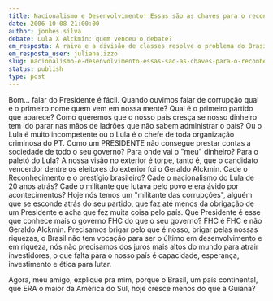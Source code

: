 ```yaml
---
title: Nacionalismo e Desenvolvimento! Essas são as chaves para o reconhecimento.
date: 2006-10-08 21:00:00
author: jonhes.silva
debate: Lula X Alckmin: quem venceu o debate?
em_resposta: A raiva e a divisão de classes resolve o problema do Brasi ?l
em_resposta_user: juliana.izzo
slug: nacionalismo-e-desenvolvimento-essas-sao-as-chaves-para-o-reconhecimento
status: publish 
type: post
---
```


Bom... falar do Presidente é fácil. Quando ouvimos falar de corrupção qual é o primeiro nome quem vem em nossa mente? Qual é o primeiro partido que aparece? Como queremos que o nosso país cresça se nosso dinheiro tem ido parar nas mãos de ladrões que não sabem administrar o país? Ou o Lula é muito incompetente ou o Lula é o chefe de toda organização criminosa do PT. Como um PRESIDENTE não consegue prestar contas a sociedade de todo o seu governo? Para onde vai o "meu" dinheiro? Para o paletó do Lula? A nossa visão no exterior é torpe, tanto é, que o candidato vencerdor dentre os eleitores do exterior foi o Geraldo Alckmin. Cade o Reconhecimento e o prestígio brasileiro? Cade o nacionalismo do Lula de 20 anos atrás? Cade o militante que lutava pelo povo e era ávido por acontecimentos? Hoje nós temos um "militante das corrupções", alguém que se esconde atrás do seu partido, que faz até menos da obrigação de um Presidente e acha que fez muita coisa pelo país. Que Presidente é esse que conhece mais o governo FHC do que o seu governo? FHC é FHC e não Geraldo Alckmin. Precisamos brigar pelo que é nosso, brigar pelas nossas riquezas, o Brasil não tem vocação para ser o último em desenvolvimento e em riqueza, nós não precisamos dos juros mais altos do mundo para atrair investidores, o que falta para o nosso país é capacidade, esperança, investimento e ética para lutar.


Agora, meu amigo, explique pra mim, porque o Brasil, um país continental, que ERA o maior da América do Sul, hoje cresce menos do que a Guiana? 


